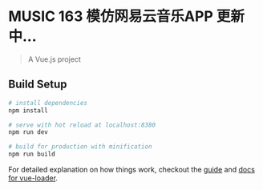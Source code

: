 # MUSIC 163  模仿网易云音乐APP  更新中...

> A Vue.js project

## Build Setup

``` bash
# install dependencies
npm install

# serve with hot reload at localhost:8380
npm run dev

# build for production with minification
npm run build

```

For detailed explanation on how things work, checkout the [guide](http://vuejs-templates.github.io/webpack/) and [docs for vue-loader](http://vuejs.github.io/vue-loader).
